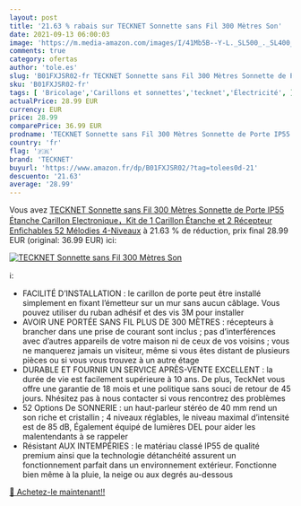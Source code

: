 ```yaml
---
layout: post
title: '21.63 % rabais sur TECKNET Sonnette sans Fil 300 Mètres Son'
date: 2021-09-13 06:00:03
image: 'https://m.media-amazon.com/images/I/41Mb5B--Y-L._SL500_._SL400_.jpg'
comments: true
category: ofertas
author: 'tole.es'
slug: 'B01FXJSR02-fr TECKNET Sonnette sans Fil 300 Mètres Sonnette de Porte...'
sku: 'B01FXJSR02-fr'
tags: [ 'Bricolage','Carillons et sonnettes','tecknet','Électricité', ]
actualPrice: 28.99 EUR
currency: EUR
price: 28.99
comparePrice: 36.99 EUR
prodname: 'TECKNET Sonnette sans Fil 300 Mètres Sonnette de Porte IP55 Étanche Carillon Electronique，Kit de 1 Carillon Étanche et 2 Récepteur Enfichables  52 Mélodies 4-Niveaux'
country: 'fr'
flag: '🇫🇷'
brand: 'TECKNET'
buyurl: 'https://www.amazon.fr/dp/B01FXJSR02/?tag=tolees0d-21'
descuento: '21.63'
average: '28.99'
---
```


Vous avez [TECKNET Sonnette sans Fil 300 Mètres Sonnette de Porte IP55 Étanche Carillon Electronique，Kit de 1 Carillon Étanche et 2 Récepteur Enfichables  52 Mélodies 4-Niveaux](https://www.amazon.fr/dp/B01FXJSR02/?tag=tolees0d-21)  à  21.63 % de réduction, prix final  28.99 EUR (original: 36.99 EUR) ici:

[![TECKNET Sonnette sans Fil 300 Mètres Son](https://m.media-amazon.com/images/I/41Mb5B--Y-L._SL500_._SL400_.jpg)](https://www.amazon.fr/dp/B01FXJSR02/?tag=tolees0d-21)

ℹ️:

- FACILITÉ D’INSTALLATION : le carillon de porte peut être installé simplement en fixant l’émetteur sur un mur sans aucun câblage. Vous pouvez utiliser du ruban adhésif et des vis 3M pour installer
- AVOIR UNE PORTÉE SANS FIL PLUS DE 300 MÈTRES : récepteurs à brancher dans une prise de courant sont inclus ; pas d’interférences avec d’autres appareils de votre maison ni de ceux de vos voisins ; vous ne manquerez jamais un visiteur, même si vous êtes distant de plusieurs pièces ou si vous vous trouvez à un autre étage
- DURABLE ET FOURNIR UN SERVICE APRÈS-VENTE EXCELLENT : la durée de vie est facilement supérieure à 10 ans. De plus, TeckNet vous offre une garantie de 18 mois et une politique sans souci de retour de 45 jours. Nhésitez pas à nous contacter si vous rencontrez des problèmes
- 52 Options De SONNERIE : un haut-parleur stéréo de 40 mm rend un son riche et cristallin ; 4 niveaux réglables, le niveau maximal d’intensité est de 85 dB, Également équipé de lumières DEL pour aider les malentendants à se rappeler
- Résistant AUX INTEMPÉRIES : le matériau classé IP55 de qualité premium ainsi que la technologie détanchéité assurent un fonctionnement parfait dans un environnement extérieur. Fonctionne bien même à la pluie, la neige ou aux degrés au-dessous

[🛒 Achetez-le maintenant!!](https://www.amazon.fr/dp/B01FXJSR02/?tag=tolees0d-21)
